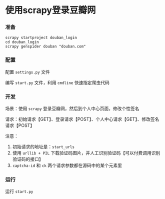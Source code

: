 # 使用scrapy登录豆瓣网
### 准备

```
scrapy startproject douban_login
cd douban_login
scrapy genspider douban "douban.com"
```



### 配置

配置 `settings.py` 文件

编写 `start.py` 文件，利用 `cmdline` 快速指定爬虫代码



### 开发

场景：使用 `scrapy` 登录豆瓣网，然后到个人中心页面，修改个性签名

请求：初始请求【GET】、登录请求【POST】、个人中心请求【GET】、修改签名请求【POST】

注意：

1. 初始请求的地址是：`start_urls`
2. 使用 `urllib + PIL` 下载验证码图片，并人工识别验证码【可以付费调用识别验证码的接口】
3. `captcha-id` 和 `ck` 两个请求参数都在源码中的某个元素里



### 运行

运行 `start.py` 

